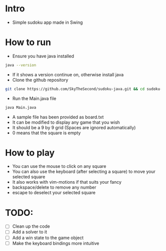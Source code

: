 # Intro
- Simple sudoku app made in Swing
# How to run
- Ensure you have java installed
```sh
java --version
```
- If it shows a version continue on, otherwise install java
- Clone the github repository
```sh
git clone https://github.com/SkyTheSecond/sudoku-java.git && cd sudoku-java
```
- Run the Main.java file
```sh
java Main.java
```
- A sample file has been provided as board.txt
- It can be modified to display any game that you wish
- It should be a 9 by 9 grid (Spaces are ignored automatically)
- 0 means that the square is empty

# How to play
- You can use the mouse to click on any square
- You can also use the keyboard (after selecting a square) to move your selected square
- It also works with vim-motions if that suits your fancy
- backspace/delete to remove any number
- escape to deselect your selected square

# TODO:
- [ ] Clean up the code
- [ ] Add a solver to it
- [ ] Add a win state to the game object
- [ ] Make the keyboard bindings more intuitive
